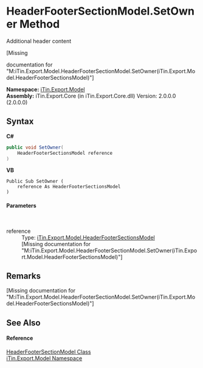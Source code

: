 # HeaderFooterSectionModel.SetOwner Method 
Additional header content 

\[Missing <summary> documentation for "M:iTin.Export.Model.HeaderFooterSectionModel.SetOwner(iTin.Export.Model.HeaderFooterSectionsModel)"\]

**Namespace:**&nbsp;<a href="N_iTin_Export_Model">iTin.Export.Model</a><br />**Assembly:**&nbsp;iTin.Export.Core (in iTin.Export.Core.dll) Version: 2.0.0.0 (2.0.0.0)

## Syntax

**C#**<br />
``` C#
public void SetOwner(
	HeaderFooterSectionsModel reference
)
```

**VB**<br />
``` VB
Public Sub SetOwner ( 
	reference As HeaderFooterSectionsModel
)
```


#### Parameters
&nbsp;<dl><dt>reference</dt><dd>Type: <a href="T_iTin_Export_Model_HeaderFooterSectionsModel">iTin.Export.Model.HeaderFooterSectionsModel</a><br />\[Missing <param name="reference"/> documentation for "M:iTin.Export.Model.HeaderFooterSectionModel.SetOwner(iTin.Export.Model.HeaderFooterSectionsModel)"\]</dd></dl>

## Remarks
\[Missing <remarks> documentation for "M:iTin.Export.Model.HeaderFooterSectionModel.SetOwner(iTin.Export.Model.HeaderFooterSectionsModel)"\]

## See Also


#### Reference
<a href="T_iTin_Export_Model_HeaderFooterSectionModel">HeaderFooterSectionModel Class</a><br /><a href="N_iTin_Export_Model">iTin.Export.Model Namespace</a><br />